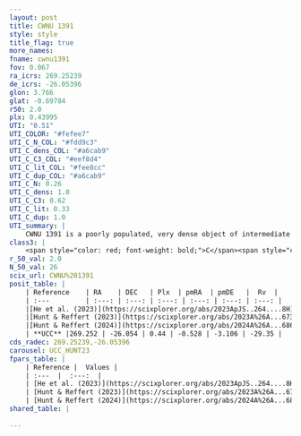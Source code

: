 ```yaml
---
layout: post
title: CWNU 1391
style: style
title_flag: true
more_names: 
fname: cwnu1391
fov: 0.067
ra_icrs: 269.25239
de_icrs: -26.05396
glon: 3.766
glat: -0.69784
r50: 2.0
plx: 0.43995
UTI: "0.51"
UTI_COLOR: "#fefee7"
UTI_C_N_COL: "#fdd9c3"
UTI_C_dens_COL: "#a6cab9"
UTI_C_C3_COL: "#eef8d4"
UTI_C_lit_COL: "#fee8cc"
UTI_C_dup_COL: "#a6cab9"
UTI_C_N: 0.26
UTI_C_dens: 1.0
UTI_C_C3: 0.62
UTI_C_lit: 0.33
UTI_C_dup: 1.0
UTI_summary: |
    CWNU 1391 is a poorly populated, very dense object of intermediate C3 quality. It was recently reported in the literature.
class3: |
    <span style="color: red; font-weight: bold;">C</span><span style="color: green; font-weight: bold;">A</span>
r_50_val: 2.0
N_50_val: 26
scix_url: CWNU%201391
posit_table: |
    | Reference    | RA    | DEC   | Plx  | pmRA  | pmDE   |  Rv  |
    | :---         | :---: | :---: | :---: | :---: | :---: | :---: |
    |[He et al. (2023)](https://scixplorer.org/abs/2023ApJS..264....8H) | 269.239 | -26.066 | 0.446 | -0.51 | -3.103 | -- |
    |[Hunt & Reffert (2023)](https://scixplorer.org/abs/2023A%26A...673A.114H) | 269.254 | -26.056 | 0.424 | -0.532 | -3.121 | -29.355 |
    |[Hunt & Reffert (2024)](https://scixplorer.org/abs/2024A%26A...686A..42H) | 269.254 | -26.056 | 0.424 | -0.532 | -3.121 | -29.355 |
    | **UCC** |269.252 | -26.054 | 0.44 | -0.528 | -3.106 | -29.35 | 
cds_radec: 269.25239,-26.05396
carousel: UCC_HUNT23
fpars_table: |
    | Reference |  Values |
    | :---  |  :---:  |
    | [He et al. (2023)](https://scixplorer.org/abs/2023ApJS..264....8H) | `A0=3.45, m-M=11.7, logAge=7.2` |
    | [Hunt & Reffert (2023)](https://scixplorer.org/abs/2023A%26A...673A.114H) | `AV50=2.813, diffAV50=2.125, MOD50=11.686, logAge50=7.677` |
    | [Hunt & Reffert (2024)](https://scixplorer.org/abs/2024A%26A...686A..42H) | `MassJ=379.790` |
shared_table: |
    
---
```

